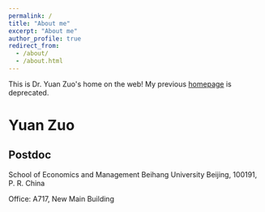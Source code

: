 ```yaml
---
permalink: /
title: "About me"
excerpt: "About me"
author_profile: true
redirect_from: 
  - /about/
  - /about.html
---
```


This is Dr. Yuan Zuo's home on the web! My previous [homepage](http://ipv6.nlsde.buaa.edu.cn/zuoyuan/) is deprecated. 

Yuan Zuo
=============

Postdoc
-------------

School of Economics and Management 
Beihang University
Beijing, 100191, P. R. China

Office: A717, New Main Building
